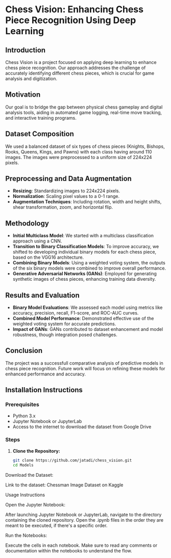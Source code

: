 # Chess Vision: Enhancing Chess Piece Recognition Using Deep Learning

## Introduction
Chess Vision is a project focused on applying deep learning to enhance chess piece recognition. Our approach addresses the challenge of accurately identifying different chess pieces, which is crucial for game analysis and digitization.

## Motivation
Our goal is to bridge the gap between physical chess gameplay and digital analysis tools, aiding in automated game logging, real-time move tracking, and interactive training programs.

## Dataset Composition
We used a balanced dataset of six types of chess pieces (Knights, Bishops, Rooks, Queens, Kings, and Pawns) with each class having around 110 images. The images were preprocessed to a uniform size of 224x224 pixels.

## Preprocessing and Data Augmentation
- **Resizing**: Standardizing images to 224x224 pixels.
- **Normalization**: Scaling pixel values to a 0-1 range.
- **Augmentation Techniques**: Including rotation, width and height shifts, shear transformation, zoom, and horizontal flip.

## Methodology
- **Initial Multiclass Model**: We started with a multiclass classification approach using a CNN.
- **Transition to Binary Classification Models**: To improve accuracy, we shifted to developing individual binary models for each chess piece, based on the VGG16 architecture.
- **Combining Binary Models**: Using a weighted voting system, the outputs of the six binary models were combined to improve overall performance.
- **Generative Adversarial Networks (GANs)**: Employed for generating synthetic images of chess pieces, enhancing training data diversity.

## Results and Evaluation
- **Binary Model Evaluations**: We assessed each model using metrics like accuracy, precision, recall, F1-score, and ROC-AUC curves.
- **Combined Model Performance**: Demonstrated effective use of the weighted voting system for accurate predictions.
- **Impact of GANs**: GANs contributed to dataset enhancement and model robustness, though integration posed challenges.

## Conclusion
The project was a successfull comparative analysis of predictive models in chess piece recognition. Future work will focus on refining these models for enhanced performance and accuracy.

## Installation Instructions

### Prerequisites
- Python 3.x
- Jupyter Notebook or JupyterLab
- Access to the internet to download the dataset from Google Drive

### Steps
1. **Clone the Repository:**
   ```bash
   git clone https://github.com/jatadi/chess_vision.git
   cd Models
   ```
   
Download the Dataset:

Link to the dataset: Chessman Image Dataset on Kaggle

Usage Instructions

Open the Jupyter Notebook:

After launching Jupyter Notebook or JupyterLab, navigate to the directory containing the cloned repository.
Open the .ipynb files in the order they are meant to be executed, if there's a specific order.

Run the Notebooks:

Execute the cells in each notebook. Make sure to read any comments or documentation within the notebooks to understand the flow.
